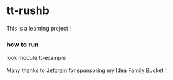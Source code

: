 # tt-rushb
This is a learning project！

### how to run
look module tt-example

Many thanks to  [Jetbrain](https://www.jetbrains.com/?from=windows) for sponsoring my Idea Family Bucket！

